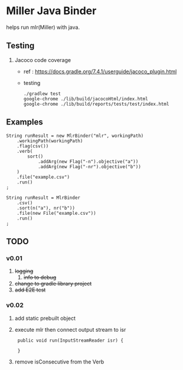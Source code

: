 # Miller Java Binder

helps run mlr(Miller) with java.

## Testing

1. Jacoco code coverage
	* ref : https://docs.gradle.org/7.4.1/userguide/jacoco_plugin.html
	* testing

		```
		./gradlew test
		google-chrome ./lib/build/jacocoHtml/index.html
		google-chrome ./lib/build/reports/tests/test/index.html
		```
## Examples

	String runResult = new MlrBinder("mlr", workingPath)
		.workingPath(workingPath)
		.flag(csv())
		.verb(
			sort()
				.addArg(new Flag("-n").objective("a"))
				.addArg(new Flag("-nr").objective("b"))
		)
		.file("example.csv")
		.run()
	;

	String runResult = MlrBinder
		.csv()
		.sort(n("a"), nr("b"))
		.file(new File("example.csv"))
		.run()
	;

## TODO

### v0.01

1. ~~logging~~
	1. ~~info to debug~~
1. ~~change to gradle library project~~
1. ~~add E2E test~~

### v0.02

1. add static prebuilt object
1. execute mlr then connect output stream to isr

		public void run(InputStreamReader isr) {

		}
1. remove isConsecutive from the Verb